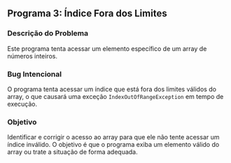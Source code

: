 
## Programa 3: Índice Fora dos Limites

### Descrição do Problema
Este programa tenta acessar um elemento específico de um array de números inteiros.

### Bug Intencional
O programa tenta acessar um índice que está fora dos limites válidos do array, o que causará uma exceção `IndexOutOfRangeException` em tempo de execução.

### Objetivo
Identificar e corrigir o acesso ao array para que ele não tente acessar um índice inválido. O objetivo é que o programa exiba um elemento válido do array ou trate a situação de forma adequada.

